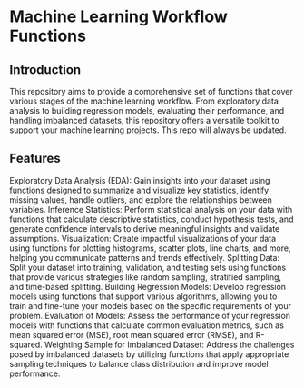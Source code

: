 # Machine Learning Workflow Functions

## Introduction
This repository aims to provide a comprehensive set of functions that cover various stages of the machine learning workflow. From exploratory data analysis to building regression models, evaluating their performance, and handling imbalanced datasets, this repository offers a versatile toolkit to support your machine learning projects. This repo will always be updated.


## Features

Exploratory Data Analysis (EDA): Gain insights into your dataset using functions designed to summarize and visualize key statistics, identify missing values, handle outliers, and explore the relationships between variables.
Inference Statistics: Perform statistical analysis on your data with functions that calculate descriptive statistics, conduct hypothesis tests, and generate confidence intervals to derive meaningful insights and validate assumptions.
Visualization: Create impactful visualizations of your data using functions for plotting histograms, scatter plots, line charts, and more, helping you communicate patterns and trends effectively.
Splitting Data: Split your dataset into training, validation, and testing sets using functions that provide various strategies like random sampling, stratified sampling, and time-based splitting.
Building Regression Models: Develop regression models using functions that support various algorithms, allowing you to train and fine-tune your models based on the specific requirements of your problem.
Evaluation of Models: Assess the performance of your regression models with functions that calculate common evaluation metrics, such as mean squared error (MSE), root mean squared error (RMSE), and R-squared.
Weighting Sample for Imbalanced Dataset: Address the challenges posed by imbalanced datasets by utilizing functions that apply appropriate sampling techniques to balance class distribution and improve model performance.




